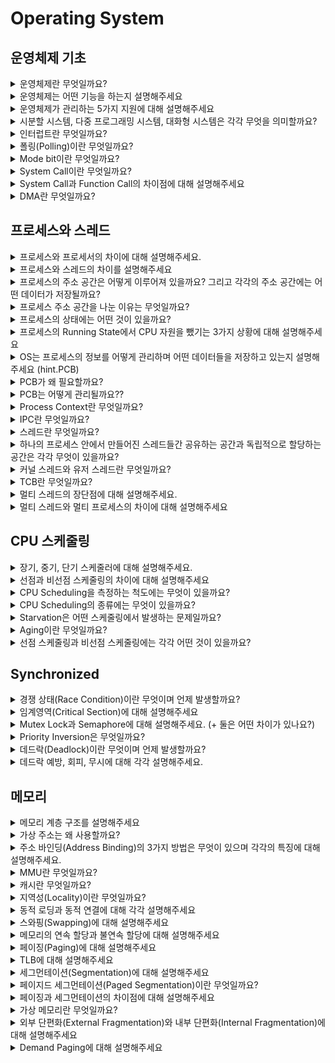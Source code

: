 # Operating System

## 운영체제 기초
<details>
<summary>운영체제란 무엇일까요?</summary>

<hr>

**운영 체제(OS, Operating System)** 란 컴퓨터 시스템의 자원을 효율적으로 관리하며 사용자가 컴퓨터를 편리하고 효과적으로 사용할 수 있는 환경을 제공하는 여러 프로그램들의 모임이다. 그리고 응용 프로그램과 하드웨어 간의 인터페이스로서 다른 응용 프로그램이 유용한 작업을 할 수 있도록 환경을 제공해준다.

넓은 의미에서는 커널 뿐만 아니라 시스템을 위한 유틸리티를 포함하는 개념을 갖고 있으며 좁은 의미에서는 메모리에 올라가있는 커널을 의미한다.

> 커널이란?
>
> - 전체 운영체제 코드 중 메모리에 올라가있는 부분을 커널이라고 한다.

<hr>
</details>

<details>
<summary>운영체제는 어떤 기능을 하는지 설명해주세요</summary>

<hr>

- CPU 스케줄링
- 메모리 관리
- 파일 관리
- 입출력 관리
- 프로세스 관리
- 네트워킹
- 보호
    - 시스템의 오류를 검사하고 복구합니다.
    - 자원 보호 기능을 제공합니다.

<hr>
</details>

<details>
<summary>운영체제가 관리하는 5가지 지원에 대해 설명해주세요</summary>

<hr>

**프로세스 관리**

- 프로세스의 스케줄링과 동기화 관리를 담당한다.
- 프로세스의 생성과 제거, 시작과 정지, 메시지 전달 등의 기능을 담당한다.

**저장장치 관리**

저장장치에는 1차 저장장치인 메인 메모리와 2차 저장장치인 하드디스크, NAND등이 있다. 운영체제는 이러한 저장장치를 관리하며 프로세스에게 메모리 할당 및 회수, 파일 생성과 삭제, 변경, 유지 등의 관리를 한다.

- 1차 저장장치 (Main Memory)
    - 프로세스에 할당하는 메모리
    - 영역의 할당과 해제각 메모리 영역 간의 침범 방지
    - 메인 메모리의 효율적 활용을 위한 가상 메모리 기능
- 2차 저장장치(HDD, NAND Flash Memory 등)
    - 파일 형식의 데이터 저장
    - 이런 파일 데이터 관리를 위한 파일 시스템을 OS에서 관리
    - `FAT, NTFS, EXT2, JFS, XFS` 등 많은 파일 시스템들이 개발되어 사용 중

**네트워킹**

TCP/IP기반의 인터넷에 연결하거나 응용 프로그램이 네트워크를 사용하면 OS에서 네트워크 프로토콜을 지원해야한다. 이처럼 OS는 응용 프로그램과 하드웨어 사이의 인터페이스 역하을 하며 하드웨어를 소프트웨어적으로 제어 및 관리를 하는 것을 알 수 있다.

**주변장치 관리**

- 입출력 장치의 스케줄링 및 전반적인 관리를 담당한다.
- 디바이스 드라이버를 OS가 관리하여 여러 하드웨어를 사용할 수 있게 해준다.

**사용자 관리**

사용자별 계정을 관리할 수 있는 사용자 관리 기능을 제공한다.

<hr>
</details>

<details>
<summary>시분할 시스템, 다중 프로그래밍 시스템, 대화형 시스템은 각각 무엇을 의미할까요?</summary>

<hr>

- CPU 작업시간을 여러 프로그램이 나누어 쓰는 시스템을 **시분할 시스템(time sharing system)**이라고 부른다.
- 메모리 공간을 분할해 여러 프로그램들을 동시에 메모리에 올려서 처리하는 시스템을 **다중 프로그래밍 시스템(multi-programming system)**이라고 한다.
- 사용자 관점에서 각 프로그램에 대한 키보드 입력의 결과를 곧바로 화면에 보여주는 것과 같은 시스템을 **대화형 시스템(interactive system)**이라고 한다.

→ 세 시스템 모두 여러 프로그램이 하나의 컴퓨터에서 동시에 실행되는 다중작업용 운영체제에 속한다.

<hr>
</details>

<details>
<summary>인터럽트란 무엇일까요?</summary>

<hr>

CPU가 프로그램을 실행하고 있는중 예기치 않은 상황이나 지금보다 먼저 수행해야하는 일이  발생한 경우 현재 실행 중인 작업을 즉시 중단하고, 발생된 상황에 대한 우선 처리가 필요함을 CPU에게 알리는 것을 의미한다.

- 하드웨어적으로 시그널을 확인하는 방식이다.
- 인터럽트 발생시에만 처리를 하여 시스템 부하가 적다.

이러한 인터럽트는 크게 하드웨어 인터럽트와 소프트웨어 인터럽트로 나뉘게 된다.

### 하드웨어 인터럽트

각각의 Hardware I/O device에서 발생한 인터럽트를 하드웨어 인터럽트라고 한다.

- 종류
  - 입출력 인터럽트 (I/O interrupt) - 입출력 작업의 종료나 입출력 오류에 의해 CPU의 기능이 요청됨
  - 정전,전원 이상 인터럽트(Power fail interrupt) - 전원 공급의 이상
  - 기계 착오 인터럽트(Machine check interrupt) - CPU의 기능적인 오류
  - 외부 신호 인터럽트(External interrupt) - I/O 장치가 아닌 오퍼레이터나 타이머에 의해 의도적으로 프로그램이 중단된 경우

### 소프트웨어 인터럽트 (= trap)

- CPU 내부에서 자신이 실행한 명령이나 CPU의 명령 실행에 관련된 모듈이 발생하는 경우 발생한다.
- 프로그램의 오류에 의해 생기거나 System call을 호출할 때 발생한다.
- 종류
  - **System call**: 애플리케이션이 kernel의 함수를 실행하기 위해 system call을 발생시킨다.
  - Exception
    - divide by zero, overflow/underflow, etc..

### 인터럽트 실행 과정

![Untitled](img/os/interrupt.png)

- Device controller는 요청한 작업이 끝나면 interrupt를 발생시켜 interrupt request line에 쌓아 둔다.
- CPU는 각각의 instruction이 끝날 때마다 interrupt line이 setting됐는지 확인을 하고 setting됐으면 CPU는 instruction의 수행을 멈추고 interrupt handler를 통해 interrupt를 처리한다.
- Interrupt가 발생하면 CPU는 interrupt vector로 실행을 전송한다. Interrupt vector는 interrupt service routine의 address를 알고 있어 해당 address를 알려주고 CPU는 해당 service routine을 실행시킨다. 실행이 끝나면 작업을 마친 프로세스를 block 상태에서 ready상태로 변경하고 기존의 수행 중이던 process를 이어서 수행한다. (프로세스의 우선순위에 따라 인터럽트 처리를 마친 프로세스를 바로 실행할 수도 있다.)

### 📚 Reference
- [인터럽트(Interrupt)의 개념과 종류](https://raisonde.tistory.com/entry/%EC%9D%B8%ED%84%B0%EB%9F%BD%ED%8A%B8Interrupt%EC%9D%98-%EA%B0%9C%EB%85%90%EA%B3%BC-%EC%A2%85%EB%A5%98)
- [[OS] Interrupt 인터럽트란?](https://doh-an.tistory.com/31)

<hr>
</details>

<details>
<summary>폴링(Polling)이란 무엇일까요?</summary>

<hr>

- 인터럽트와 같게 CPU가 다른 프로세스를 실행하는 동안 디바이스로 부터 발생하는 이벤트들을 처리하는 방법 중 하나이다.
- 폴링 방식은 특정 주기마다 CPU가 디바이스들이 serving(이벤트 처리)이 필요한지 체크하여야해서 CPU 사이클의 낭비가 발생한다.
    - 폴링은 특정 주기마다 CPU가 디바이스를 poll할 때만 serving이 가능하다. 하지만 인터럽트는 언제든지 발생할 수 있다.
- 인터럽트와 다르게 소프트웨어적으로 시그널을 확인하는 방식이다.
- 장점으로는 구현이 쉽고 우선순위의 변경이 용이하다는 점이 있다.

> 인터럽트는 폴링 방식과 다르게 하드웨어로 지원을 받아야하는 제약이 있다. 하지만 폴링 방식보다 신속하게 대응하는 것이 가능하여 실시간 대응이 필요할 때 필수적인 기능이다. 즉, 인터럽트는 발생시기를 예측하기 힘든 경우 컨트롤러가 가장 빠르게 대응할 수 있는 방식이다.


### 📚 Reference
- [Interrupt와 polling의 차이](https://seonggyu.tistory.com/26)

<hr>
</details>

<details>
<summary>Mode bit이란 무엇일까요?</summary>

<hr>

- 사용자 장치의 잘못된 수행으로 다른 프로그램 및 운영체제에 피해가 가지 않도록 하기 위한 Mode bit이라는 보호장치가 존재한다.
- Mode bit은 **하드웨어적**으로 두가지 모드의 operation을 지원한다.
  - 1이면 user mode (사용자 프로그램 수행)
  - 0이면 kernel mode (OS코드 수행)
- Privileged instruction은 파일을 다루거나 I/O에게 request를 하는 등 OS만 실행할 수 있는 instruction으로 kernel mode에서만 수행가능하다.
- 만약 user mode에서 실행하려고 하면 프로그램을 종료하고 software interrupt가 발생한다. User Program이 hardware에 접근하려면 system call을 통해 실행하여야 한다.

<hr>
</details>

<details>
<summary>System Call이란 무엇일까요?</summary>

<hr>

User program이 접근하지 못하는 OS만의 Privileged instruction을 실행하기 위해 OS에게 특정 일들을 수행해달라고 요청하는 것으로 Software interrupt이다. 이는 User program과 OS사이의 interface를 제공한다.

System call이 발생하면 mode bit을 0으로 변경하여 요청된 작업을 처리하고 다시 유저모드인 1로 변경하여 유저 프로세스가 수행되게 된다.

<hr>
</details>

<details>
<summary>System Call과 Function Call의 차이점에 대해 설명해주세요</summary>

<hr>

![Untitled](img/os/systemCall_vs_functionCall.png)

fuction call은 같은 process 내에서 process 내에 있는 function 을 불러서 수행하는 것이다. 반면에 System call은 OS의 도움을 받아 OS의 function을 불러서 수행하는 것이다.

<hr>
</details>

<details>
<summary>DMA란 무엇일까요?</summary>

<hr>

- 모든 메모리의 접근은 CPU에 의해 접근이 가능하여, 메모리의 접근을 위해서는 CPU에게 인터럽트를 발생시켜 부탁해야 했다. 이러한 구조는 모든 메모리 연산이 필요할 때마다 interrupt를 발생시키고, CPU는 인터럽트를 처리하기 위해 로컬버퍼와 메모리 사이에서 데이터를 옮기는 일까지 진행했다. 이러한 이유때문에 CPU의 효율성이 떨어지는 문제가 존재하였다. 비효율을 극복하기 위해 CPU이외에 메모리 접근이 가능한 장치가 있는데 이를 DMA(Direct Memory Access)라고 한다.
- DMA는 일종의 컨트롤러 장치로서, CPU가 입출력 장치들의 메모리 접근 요청에 의해 자주 인터럽트 당하는 것을 막아주는 역할을 한다.
- **DMA를 사용하면 로컬버퍼에서 메모리로 데이터를 읽어오는 작업을 CPU가 아닌 DMA가 대행하게 된다.** 덕분에 CPU가 인터럽트를 처리할 필요가 없다.
- DMA는 바이트단위가 아닌 블록 단위로 데이터를 메모리로 읽어온 후 CPU에게 인터럽트를 발생시켜 작업의 완료를 알린다.
  - CPU에 발생하는 인터럽트의 빈도를 줄여 CPU를 좀 더 효울적으로 관리할 수 있게 해준다.

<hr>
</details>

## 프로세스와 스레드
<details>
<summary>프로세스와 프로세서의 차이에 대해 설명해주세요.</summary>

<hr>

- 프로세스는 코드로 작성된 프로그램이 메모리에 적재되어 사용할 수 있는 상태가 된 것이다. 즉, 메모리 상에서 실행중인 프로그램을 프로세스라고 한다.
- 프로세서는 CPU를 의미한다.

<hr>
</details>

<details>
<summary>프로세스와 스레드의 차이를 설명해주세요</summary>

<hr>

- 프로세스는 메모리에 적재된 하나의 프로그램을 의미한다.
- 스레드는 CPU에서 동작하는 가장 작은 단위의 작업 단위이다.

> 프로세스는 운영체제로부터 자원을 할당받는 작업의 단위이고 스레드는 프로세스가 할당받은 자원을 이용하는 실행의 단위이다.

> 하나의 프로세스는 1개 이상의 여러 스레드가 들어갈 수 있으며 컨테이너는 스레드를 관리하는 컨테이너로 볼 수 있다.

<hr>
</details>

<details>
<summary>프로세스의 주소 공간은 어떻게 이루어져 있을까요? 그리고 각각의 주소 공간에는 어떤 데이터가 저장될까요?</summary>

<hr>

- **Text (Code)**: 코드 자체를 구성하는 메모리 영역
- **Data**:  전역변수, 정적 변수, 배열과 같은 static data (global variable)
  - 초기화된 데이터는 data 영역에 저장하며 초기화되지 않은 데이터는 bss 영역에 저장한다.
- **Stack**: 지역변수, 매개변수, 리턴 값과 같은 데이터를 저장하는 임시 메모리 영역이다. (local variable, function parameter, return address)
- **Heap**: run time 시점에 동적 할당되는 데이터들이 저장된다. (malloc, java object)

  > C에서 Pointer 변수 같은 경우 stack에는 데이터의 주소값들이 저장이 되고 heap에는 실제 값이 저장된다.

  > Java의 경우 객체 생성에서 비슷한 예시가 있다.
  >
  >
  > ![Untitled](img/os/process_stack_heap.png)
  >
  > int a,b는 local variable이어서 stack에 저장이 되고 class1 obj도 local variable이어서 stack에 저장이 되는데 object의 실제 내용은 heap에 저장이 되고 stack에서는 주소값을 갖고 있다. object는 생성이 되면 처음에는 stack에 주소값만 생성이 되고 실제로 할당이 되면 그때서야 heap이 생성되고 실제 데이터가 저장이 된다.

<hr>
</details>

<details>
<summary>프로세스 주소 공간을 나눈 이유는 무엇일까요?</summary>

<hr>

최대한 데이터를 공유하며 메모리 사용량을 줄이기 떄문이다.

Code와 같은 프로그램 자체의 정보는 같은 변함이 없는 같은 내용이기에 따로 관리를 하며 공유를 한다. 반면에 Stack, Data는 스택 구조의 특성과 전역 변수의 활용성을 위해서 나누게 되었다.

<hr>
</details>

<details>
<summary>프로세스의 상태에는 어떤 것이 있을까요?</summary>

<hr>

![Untitled](img/os/process_state.png)

- **New**: process가 생성중인 상태
- **Ready**: CPU를 사용하려고 기다리는 상태 (할당이 되면 바로 시행하려고 proces 가 메모리에 올라가 있다.)
- **Running**: CPU를 잡고 instruction을 수행중인 상태
- **Blocked(wait, sleep)**: CPU를 주어도 당장 instruction을 수행할 수 없는 상태, process 자신이 요청한 event (I/O, 공유하는 데이터 등)가 즉시 만족되지 않아 이를 기다리는 상태이다. 요청한 event가 수행을 마치면 interrupt를 발생시키고 blocked상태의 process를 ready queue에 옮겨준다.
- **Terminated**: 수행이 끝난 상태

<hr>
</details>

<details>
<summary>프로세스의 Running State에서 CPU 자원을 뺐기는 3가지 상황에 대해 설명해주세요</summary>

<hr>

1. Interrupt가 발생했을 때 (timer도 포함)
2. I/O request를 하기 위해 system call을 하여 waiting상태로 넘어가는 경우
3. Process의 수행이 끝나서 terminated로 되는 경우

<hr>
</details>

<details>
<summary>OS는 프로세스의 정보를 어떻게 관리하며 어떤 데이터들을 저장하고 있는지 설명해주세요 (hint.PCB)</summary>

<hr>
각각의 Process들은 OS의 관리를 받게 되는데 이때 OS는 process의 현재 정보들을 알기 위해 PCB(Process Control Block)를 사용한다.

PCB는 아래의 정보들을 저장하고 있다.

- Process **state**
- Process number: process id (**pid**)
- **Program counter** (PC) - next instruction address
- **CPU register** – contents of registers (in CPU)
- etc (Owner, CPU Usage, Memory Usage, Process Priority, I/O status information)

<hr>
</details>

<details>
<summary>PCB가 왜 필요할까요?</summary>

<hr>

CPU core는 하나의 프로세스가 사용하지 않고 여러 프로세스가 공유해서 사용한다. 이때 프로세스의 교체(Context switching)이 발생할 때마다 실행중인 CPU에 올라간 프로세스의 정보를 변경해야하고, 프로세스들은 추후 CPU 이용 순서가 왔을 때 이전 작업 내용을 이어서 하기 위해 정보를 저장해야할 필요가 있다. 운영체제는 이러한 프로세스의 정보를 PCB를 통해 저장하고 관리하고 있다.

Context Switching이 발생할 때는 PCB의 값들을 변경하게 되며 PCB의 정보를 통해 연산을 이어서 한다.

<hr>
</details>

<details>
<summary>PCB는 어떻게 관리될까요??</summary>

<hr>

- kernel의 data영역은 CPU, memory, disk등의 데이터들을 각각 갖고 있다. 그리고 각각의 process의 정보들을 갖고 있는 PCB들이 존재한다. 즉, PCB는 kernel의 data 영역에서 관리된다.

  ![Untitled](img/os/pcb_in_os.png)

- 이때 PCB들은 Linked List 방식으로 관리가 된다. PCB List Head에 PCB들이 생성될 때마다 붙게 된다. 주소값으로 연결이 이루어져 있는 연결리스트이기 때문에 삽입 삭제가 용이하다.
- 프로세스가 생성되면 PCB가 생성되고 프로세스가 종료되면 PCB도 제거된다.

<hr>
</details>

<details>
<summary>Process Context란 무엇일까요?</summary>

<hr>

- 프로세스 문맥(Process Context)이란 프로세스가 현재 어떤 상태에서 수행되고 있는지 정확히 규명하기 위해 필요한 정보를 의미한다.
- 시분할 시스템에서는 CPU의 제어권을 공유하기에 프로세스를 재개하는 시점에 대한 정보를 알기 위해 Process Context를 이용한다.
- 프로세스의 주소공간(코드, 데이터, 스택 상태)등을 비롯해 레지서터의 값, 시스템 콜 등을 통해 커널에서 수행한 일의 상태, 프로세스에 관해 커널이 관리하고 있는 각종 정보 등을 포함한다.
- 하드웨어 문맥, 프로세스 주소 공간, 커널상의 문맥으로 나누어볼 수 있다.
  - 하드웨어 문맥: CPU의 수행 상태를 나태는 것으로 **PC**와 **레지스터**에 저장한 값들
  - 프로세스 주소 공간: **코드**, **데이터**, **스택**으로 구성되는 주소공간
  - 커널 상의 문맥: **PCB**, **커널 스택**과 같은 자료구조
- 실행중인 프로세스가 발생할 때, 문맥을 교환하는 것을 Context Switching이라고 한다.
  - Context Switching은 타이머 인터럽트나 입출력 요청 시스템 콜을 통해 프로세스가 blocking 상태로 이동할 때만 발생하며, 그 외의 system call이나 context switching에는 발생하지 않는다.

    > 단순히 사용자 모드에서 커널 모드로 바뀌어 특권명령을 수행하는 시스템 콜이나 인터럽트는 단순히 커널 모드에서 처리하고 사용자모드로 바뀌게 된다. context switching은 없다!!!


<hr>
</details>

<details>
<summary>IPC란 무엇일까요?</summary>

<hr>

경우에 따라서 독립적인 프로세스들이 협력할 때 업무의 효율성이 증진될 수 있다.

- 부분적인 처리 결과나 정보 공유, 처리 속도 향상 등

이를 위해 운영체제는 프로세스간 협력 메커니즘을 제공한다. 대표적으로는 **IPC(Inter-Proess Communiacation)**이 있다.

즉, IPC란 하나의 컴퓨터 안에서 실행 중인 서로 다른 프로세스간에 발생하는 통신을 말한다.

### IPC 종류

> 대표적인 Message Passing과 Shared Memory만 알아도 된다.
>

**익명 PIPE**

익명 파이프는 부모-자식 프로세스간 통신처럼 통신할 프로세스를 명확히 알 수 있는 경우에 사용한다.

파이프는 두 개의 데이터를 연결하는데 하나의 프로세스는 데이터를 쓰기만하고, 다른 프로세스는 데이터를 읽기만하는 단방향 통신이다. (**반이중 통신**이라고도 불린다.) 그래서 양방향 통신을 하고 싶으면 2개의 파이프를 만들어야 한다.

간단하게 사용할 수 있는 장점이 있고 단순한 데이터의 흐름을 가질 땐 해당 파이프를 사용하는 것이 효율적이나 **전이중통신(양방향 통신)**을 위해 2개의 파이프를 만들어야 할 때는 구현이 복잡해진다는 단점이 있다.

**Named PIPE(FIFO)**

Named 파이프는 전혀 모르는 상태의 프로세스들 사이의 통신에 사용한다.

부모 프로세스와 무관한 다른 프로세스도 통신이 가능하다. 하지만 익명 파이프처럼 읽기/쓰기가 동시에 불가능하여 전이중 통신을 만들기 위해서는 2개의 파이프를 만들어야 한다.

**Message Passing**

두 프로세스의 주소 공간이 달라 메시지를 직접 전달할 수는 없고 통신하기를 원하는 두 프로세스 사이에 communication link를 생성한 후 커널의 `send()`, `recieve()` 연산을 통해 메시지를 주고받는다.

> `send()`, `recieve()` 연산은 시스템 콜을 통해 사용할 수 있다.
>

메시지 전달은 전송 대상이 다른 프로세스인지 아니면 메일박스라는 일종의 저장공간인지에 따라 다시 직접 통신(direct communication)과 간접 통신(indirect communication)으로 나뉘게 된다.

**Shared Memory**

파이프, 메시지 큐가 통신을 이용한 설비라면, **공유 메모리는 데이터 자체를 공유하도록 지원하는 설비**이다.

Shared memory를 사용하면 특수한 공간이 생기는데 이 공간을 process들이 각자 자신의 공간이라고 생각하며 사용한다. 프로세스가 공유 메모리 할당을 커널에 요청하면 커널은 해당 프로세스에 메모리 공간을 할당해주고 이후에 모든 프로세스는 해당 메모리에 접근할 수 있다.

해당 방법은 중개자 없이 곧바로 메모리에 접근할 수 있어서 IPC 중에서 가장 빠르게 작동한다. 하지만 2개 이상의 Process가 동시에 접근하려는 문제(Proces synchronization)와 Multi Processor에서의 Cache Coherence Problem이 발생할 수 있다.

**Memory Map**

공유 메모리처럼 메모리를 공유하는 방법이다. 메모리 맵은 열린 파일을 메모리에 매핑시켜 공유하는 방식이다.

주로 파일로 대용량 데이터를 공유해야 할 때 사용한다.

**Socket**

네트워크 통신을 통해 데이터를 공유한다.

클라이언트와 서버가 소켓을 통해서 통싢는 구조로 원격에서 프로세스간 데이터를 공유할 때 사용한다.

> 이러한 IPC 통신에서 프로세스 간 데이터를 동기화하고 보호하기 위해 세마포어와 뮤텍스를 사용한다.

<hr>
</details>

<details>
<summary>스레드란 무엇일까요?</summary>

<hr>

CPU가 동작하는 가장 작은 단위를 스레드(thread)라고 한다.
사용자들이 2개의 같은 program을 이용하는 경우는 program들은 동일한 code를 실행하고 data들을 공유하고 싶을 것이다. 그래서 code와 data를 같이 공유하며 사용하자라고 만든 것이 thread이다

- 하나의 Process는 한개 이상의 스레드로 구성된다.
- 동일한 프로그램을 여러 개 띄우더라도 process가 하나만 만들어진다. (code, data이 하나만 만들어진다는 뜻.)
- IPC없이 바로 shared memory에 접근 가능하다
- Process들끼리 바꾸는 context switching보다 Thread를 변경하는 것이 overhead가 적다.
- 새로운 스레드를 만들 때는 PC, Register, Stack에 대한 공간만 만들면 됨으로 프로세스를 만드는 것보다 memory와 time 측면에서 이점이 있다.

<hr>
</details>

<details>
<summary>하나의 프로세스 안에서 만들어진 스레드들간 공유하는 공간과 독립적으로 할당하는 공간은 각각 무엇이 있을까요?</summary>

<hr>

- 공유하는 공간: Code, Data (OS Resource도 공유한다.)
- 각각 관리하는 공간: PC, Register, Stack
  - TCB(Thread Control Block)으로 관리

<hr>
</details>

<details>
<summary>커널 스레드와 유저 스레드란 무엇일까요?</summary>

<hr>

### Kernel thread

- thread_create system call을 통해 생성되며 Kernel의 support를 받아 kernel이 thread의 존재를 알게 된다.
- 각각의 thread는 TCB를 갖는다. (TCB의 정보들은 PCB안에 있다.)
- **장점** : Parallelism과 Concurrency를 지원한다.

  (Concurrency: 하나의 스레드가 block 상태에 있어도 다른 스레드가 실행 가능하다.)

- **단점** : thread들은 kernel을 통해서 operation을 해야하기에 User thread보다 무겁다.

### User thread

![Untitled](img/os/user_thread.png)

- Implement thread in user library.
- 생성을 위해 system call이 필요 없다.
- 하나의 kernel thread안에 여러 개의 user thread가 mapping되어서 만들어진다.
- **장점** : kernel이 존재를 몰라서 user space안에서 thread library에 의해 관리된다. system call이 필요 없어서 빠르다.
- **단점** : 하나의 user thread가 system call을 만들면 전체 thread가 blocked 상태가 된다 또한 Parallelism을 지원하지 않는다.

<hr>
</details>

<details>
<summary>TCB란 무엇일까요?</summary>

<hr>

- 프로세스를 PCB를 통해 관리하듯이 스레드는 TCB(Thread Control Block)라는 구조를 통해 관리된다.
- TCB의 정보는 PCB안에 있다.
- 각각의 Kernel Thread에만 생성된다.
- PC, register의 정보를 갖고 있다.
- ready queue는 CPU를 기다리고 있는 TCB의 리스트로 context switch를 할때마다 TCB들에 있는 각각의 PC, register 정보를 바꿔주게 된다.

<hr>
</details>

<details>
<summary>멀티 스레드의 장단점에 대해 설명해주세요.</summary>

<hr>

하나의 프로세스에 여러 스레드로 자원을 공유하며 작업을 나누어 수행하는 것이다.

**장점**

- 독립적으로 프로세스를 생성하는 것에 비해 PC, Register, Stack에 대한 공간만 만들면 됨으로 프로세스를 만드는 것보다 memory와 time 측면에서 이점이 있다.
- 시스템의 처리율이 향상된다.
- 스레드간 데이터를 주고받는 것이 간단해지고 시스템 자원 소모가 줄었다.
- 스레드 사이의 작업량이 적어 Context Switching이 빠르다. (캐시 메모리를 비울 필요가 없다)
  - Non-blocking system call을 하여 효율적이다.
    - Single thread는 I/O작업을 하면 process전체가 waiting으로 가게 되는 blocking system인데 multi-thread process같은 경우는 하나의 thread가 I/O작업을 하여 해당 thread가 waiting으로 가더라도 다른 thread가 CPU를 할당받아 사용할 수 있는 Non-blocking system이다.
- 간단한 통신 방법으로 프로그램의 응답시간과 통신 비용이 단축됐다. (IPC없이 Shared 메모리에 접근 가능)

**단점**

- 자원을 공유하기에 bottle neck, deadlock과 같은 동기화 문제가 발생할 수 있다.
- 주의깊은 설계가 필요하고 디버깅이 어렵다.
- 하나의 스레드에 문제가 생기면 전체 프로세스가 영향을 받는다.
- 단일 프로세스 시스템의 경우 효과를 기대하기가 어렵다.

<hr>
</details>

<details>
<summary>멀티 스레드와 멀티 프로세스의 차이에 대해 설명해주세요</summary>

<hr>

> 멀티 프로세스는 하나의 프로그램을 여러 개의 프로세스로 구성하여, 각 프로세스가 하나의 작업을 처리하는 것을 의미한다.
>

> 멀티 스레드는 하나의 프로세스에 여러 스레드가 자원을 공유하며 작업을 나누어 수행하는 것이다.
>

차이

- 멀티 스레드는 멀티 프로세스보다 작은 메모리 공간을 차지하고 Context Switching이 빠른 장점이 있지만, 동기화 문제와 하나의 스레드 장애로 전체 스레드가 종료될 위험을 갖고 있다.
- 멀티 프로세스는 하나의 프로세스가 죽더라도 다른 프로세스에 영향을 주지 않아 안정성이 높지만, 멀티 스레드보다 많은 메모리 공간과 CPU 시간을 차지하는 단점이 있다.
- 두 방법은 동시에 여러 작업을 수행하는 점에서 동일하지만, 각각의 장단이 있음으로 적용하는 시스템에 따라 적합한 동작 방식을 선택하고 적용해야 한다.

### 📚 Reference
- [[OS]멀티 프로세스와 멀티 스레드의 차이는 무엇일까?](https://livenow14.tistory.com/67)

<hr>
</details>

## CPU 스케줄링
<details>
<summary>장기, 중기, 단기 스케줄러에 대해 설명해주세요.</summary>

<hr>

**장기 스케줄러(long term scheduler)**

- 장기 스케줄러는 작업 스케줄러(job scheduler)라고도 불리며, 어떤 프로세스를 준비 큐에 진입시킬지 결정하는 역할을 한다.
  - ready queue에 있는 작업들은 CPU에서 실행되기 위해 프로세스 메모리를 보유하여야 하여 장기 스케줄러는 메모리를 할당하는 문제에 관여한다. → 메모리 할당 승인을 결정
  - 메모리에 올라가있는 프로세스의 수(degree of multiprogramming)를 조절한다.

  > 현대의 시분할 시스템의 운영체제에서는 프로세스가 시작 상태가 되면 장기 스케줄러 없이 곧바로 프로세스에 메모리를 할당해 준비 큐에 넣어준다. → 장기 스케줄러 대신 중기 스케줄러를 사용
>

**단기 스케줄러(short term scheduler)**

- 단기 스케줄러는 CPU 스케줄러라고도 하며, ready queue의 프로세스 중에서 어떤 프로세스를 다음번에 실행 상태로 만들 것인지 결정한다.
- 시분할 시스템에서는 타이머 인터럽트가 발생하면 단기 스케줄러가 호출된다.

**중기 스케줄러(medium term scheduler)**

- 현대의 시분할 시스템용 운영체제에서는 장기 스케줄러 대신 중기 스케줄러를 두는 경우가 많다.
- 너무 많은 프로세스에게 메모리를 할당해 시스템의 성능이 저하되는 경우 이를 해결하기 위해 메모리에 적재된 프로세스의 수를 동적으로 조절하기 위해 추가된 스케줄러이다. (장기 스케줄러와 같이 메모리에 올라와 있는 프로세스 수를 조절하는 역할 수행)
- 프로세스당 보유 메모리양이 지나치게 적어진 경우 이를 완화시키기 위해 일부 프로세스를 메모리에서 디스크로 스왑 아웃(swap out)시키는 역할을 수행한다.
  - 0순위: block 상태의 프로세스
  - 그럼에도 부족하다면? 타이머 인터럽트의 발생으로 준비큐로 이동하는 프로세스를 swap out!
- 중기 스케줄러에는 중지(suspended, stopped) 상태가 추가되어 운영된다.
  - 중지 상태의 프로세스들은 메모리를 조금도 보유하지 않고 디스크에 스왑 아웃된 상태로 존재한다.

<hr>
</details>

<details>
<summary>선점과 비선점 스케줄링의 차이에 대해 설명해주세요</summary>

<hr>

**Non-preemtive(비선점)**

- Process가 CPU를 스스로 놔줄 때까지 기다리는 스케줄링 방식이다. Process들은 종료 또는 I/O 작업을 하기 전까지는 CPU를 지속적으로 사용할 수 있다.
- CPU를 놓아줄 때까지 기다려야해서 preemtive에 비하여 context switch가 적게 일어나 Overhead가 적다. 하지만 새로운 작업을 요청해도 자신의 순서가 오기까지 오래 기다려야 하기에 response time이 오래걸리는 단점이 있다.
- 바로바로 반응해야하는 프로그램들에는 좋지 못하다.

**Preemtive(선점)**

- interrupt를 통해 강제로 CPU를 뺐는 방법이다.
- 현대 대부분의 OS는 preemtive방식이다.
- race condition이 발생한다.

<hr>
</details>

<details>
<summary>CPU Scheduling을 측정하는 척도에는 무엇이 있을까요?</summary>

<hr>

- **CPU utilization**: CPU를 얼마나 사용하는지, 높을수록 효율적으로 사용하는 거라 좋다.
- **Throughput**:  시간당 수행한 작업의 양
- **Turnaround time**
  - 프로세스가 종료되기까지 걸린 시간
  - waiting시간, 실행 시간을 모두 합친 것으로 process가 생성되어서 종료되기까지 총 시간
- **Waiting time**
  - ready queue에서 기다린 총 시간
  - waiting queue에서 기다리는 전체 시간을 의미
  - turnaround time과 함께 CPU scheduling 알고리즘의 성능을 측정하는 변수로 사용
- **Response time**
  - 프로세스가 생성되고 첫번째 응답이 있기까지 걸린 시간
  - interactive and real-time system 프로그램 측정에 사용된다.

<hr>
</details>

<details>
<summary>CPU Scheduling의 종류에는 무엇이 있을까요?</summary>

<hr>

### **First-come, First-Served (FCFS)**

- Queue와 같이 먼저 들어온 것이 먼저 수행되는 스케줄링 방법이다.
- Non-preemtive scheduling방법이다.
- **Convoy Effect** 가 발생할 수 있다.

  > Convoy Effect란?
  >
  >
  > I/O bound process 들이 늦게 들어오고 CPU bound process들이 먼저 들어오게 된다면 실행 시간이 적은 I/O bound process들은 많은 시간을 기다려야하는데 이러한 상황을 Convoy Effect라고 한다.
  >
  > ![Untitled](img/os/convoy_effect.png)
>

### Shortest-Job-First (SJF) scheduling

- CPU burst가 짧은 것부터 실행을 하여 waiting time을 최소 시키는 스케줄링 방법이다.
- 평균 waiting time이 가장 적다
- SJF에서는 CPU bust length가 어떤지는 확실히 알 수가 없어서 예측을 해야한다. 예측은 과거의 데이터를 갖고 exponential moving average를 하여 CPU burst를 예측한다.
- Nonpreemptive SJF, Preemptive SJF가 존재한다.

![Untitled](img/os/cpu_scheduling_sjf.png)

> **Shortest-Remaining-Time-First (SRTF)**
>
> - Preemptive SJF이다.
> - preemptive SJF는 새로운 process가 들어왔을때 또는 process가 종료됐을때마다 어떤 process의 burst time이 가장 작은지 판별을 하고 현재 실행되고 있는 process보다 더 짧은 burst time을 가진 process가 있다면 context switch를 한다.
    >
    >     ![Untitled](img/os/cpu_scheduling_srtf.png)

- SJF 장점
  - waiting time을 최소화한다.
  - 짧게 끝낼 수 있는 process들을 먼저 실행시켜서 process의 수를 최소화한다.
- SJF 단점
  - CPU burst time은 예측으로만 알 수 있는데 예측이 틀릴 수 있기에 실제 적용이 힘들다.
  - **Starvation Problem**이 발생할 수 있다.

    > Starvation이란?
    >
    > - burst time이 짧은 process들이 계속 들어오면 burst time의 길이가 긴 process는 실행되지 못하고 무한정 기다리게 된다. 이러한 문제를 Starvation이라고 한다.

### HRN (Hightest Response-ratio Next)

- SJF의 단점을 보완하여 우선순위를 계산하여 CPU 선점의 불평등을 보완한 방법이다.
- 프로세스가 실제 실행될 시간과 대기 시간에 따라 우선순위를 결정한다.
- 우선순위 = (대기시간 + 실행시간) / (실행시간)

### **Round Robin (RR)**

![Untitled](img/os/cpu_scheduling_rr.png)

- Timer를 사용하여 time quantum이후에 실행중인 일을 중단하고 다른 process로 context switch 시키는 실행시키는 스케줄링 방법이다.
- 일반적으로 SJF보다 평균 waiting time이 높다. 하지만 공정하고 starvation이 발생하지 않는다.
- 성능은 time quantum을 매우 크게 설정하면 FCFS와 같이 실행되고 매우 작게 설정하면 context switch time이 증가하여 overhead가 매우 높아져 비효율적으로 된다.
- 장점
  - 모두 돌아가며 수행하기에 response time이 적다.
  - FCFS와 비교하였을 때 I/O bound process에 한해서 waiting time이 크게 줄어든다. SJF보다는 일반적으로 waiting time이 길다.
  - SJF의 문제인 starvation이 발생하지 않는다.
- 단점
  - 길이가 비슷한 process들을 수행시키면 turnaround time이 증가하는 문제점이 있다.
  - preemtive 방식이기에 context switching을 하는 overhead가 발생한다.

### **Priority Scheduling**

![Untitled](img/os/cpu_scheduling_priority.png)

- Priority가 높은 process들부터 먼저 수행하는 스케줄링 방법이다.
- SJF도 priority scheduling중 하나이다. (우선순위를 job의 길이가 작은 거로 정한 것)
- Starvation이 발생할 수 있다. → 그에 대한 해결책 중 하나가 **Aging**이다.

  > Aging이란?
  >
  > - Aging은 각각의 process마다 시간이 지나면 지날수록 우선순의를 높여주는 방법이다.

### Multileve Queue

![Untitled](img/os/cpu_scheduling_multilevel_queue.png)

- 작업들을 여러 종류의 그룹으로 나누어 여러 개의 큐를 이용하는 기법이다.
  - 커널 작업은 우선순위가 높은 큐에서 실행된다.
- 우선순위가 낮은 큐들이 실행 못하는 걸 방지하고자 각 큐마다 다른 `Time Quantum`을 설정 해주는 방식 사용한다.
  - 우선순위가 높은 큐는 작은 `Time Quantum` 할당하고 우선순위가 낮은 큐는 큰 `Time Quantum` 할당한다.

### Multilevel-Feedback-Queue (다단계 피드백 큐)

![Untitled](img/os/cpu_scheduling_multilevel_feedback_queue.png)

- Multileve Queue에서 time quantum을 다 채운 프로세스는 CPU burst process라고 판단하여 하위 우선순위 큐로 내리는 스케줄링 방법이다.
- **I/O burst process와 같이 짧은 작업들에 우선순위를 주는 방법**이다.
- 처리 시간이 짧은 프로세스를 먼저 처리하기에 평균 turnaround time을 줄여준다.

### Real-time scheduling

- Process중에서 Deadline이 존재하는 것들도 존재한다. Real-time scheduling은 deadline을 지켜주는 스케줄링 방법이다.
- **Rate Montonic Scheduling, Earliest Deadline First Scheduling (EDF)** 이 존재한다.

<hr>
</details>

<details>
<summary>Starvation은 어떤 스케줄링에서 발생하는 문제일까요?</summary>

<hr>

Starvation이란?

- Priority Scheduling에서 우선순위가 높은 process들이 계속 들어오면 우선순위가 낮은 process는 실행되지 못하고 무한정 기다리게 된다. 이러한 문제를 Starvation이라고 한다.
- Priority Scheduling, SJF Scheduling에서 발생한다.

<hr>
</details>

<details>
<summary>Aging이란 무엇일까요?</summary>

<hr>

Aging은 Starvation을 해결하는 방법 중 하나로 각각의 process마다 시간이 지나면 지날수록 우선순의를 높여주는 방법이다.

<hr>
</details>

<details>
<summary>선점 스케줄링과 비선점 스케줄링에는 각각 어떤 것이 있을까요?</summary>

<hr>

**선점 스케줄링**

- SRTF(Shortest Remaining Time First)
- 라운드로빈(Round-Robin)
- 다단계 큐(Multi-level Queue)
- 다단계 피드백 큐

**비선점 스케줄링**

- FCFS(First Come First Service)
- SJF(Shortest Job First)
- 우선순위(Priority)
- HRN(Heighest Response Next)

<hr>
</details>

## Synchronized
<details>
<summary>경쟁 상태(Race Condition)이란 무엇이며 언제 발생할까요?</summary>

<hr>

multicore cpu에서 두개 이상 프로세스가 parallel하게 실행되는 경우 또는 두개 이상의 프로세스가 하나의 single core에서 concurrently하게 실행되는 등 공유 자원에 동시접근하는 문제가 발생할 수 있다.

이와 같이 두개 이상의 프로세스를 두고 경쟁하는 문제를 Race Condition이라고 한다.

### Race Condition이 발생하는 경우

1. **커널 작업을 수행하는 중에 인터럽트 발생하는 경우**
  - 문제점 : 커널모드에서 데이터를 로드하여 작업을 수행하다가 인터럽트가 발생하여 같은 데이터를 조작하는 경우
  - 해결법 : 커널모드에서 작업을 수행하는 동안, 인터럽트를 disable 시켜 CPU 제어권을 가져가지 못하도록 한다.
2. **프로세스가 'System Call'을 하여 커널 모드로 진입하여 작업을 수행하는 도중 context switching이 발생할 때**
  - 문제점 : 프로세스1이 커널모드에서 데이터를 조작하는 도중, 시간이 초과되어 CPU 제어권이 프로세스2로 넘어가 같은 데이터를 조작하는 경우 ( 프로세스2가 작업에 반영되지 않음 )
  - 해결법 : 프로세스가 커널모드에서 작업을 하는 경우 시간이 초과되어도 CPU 제어권이 다른 프로세스에게 넘어가지 않도록 함
3. **멀티 프로세서 환경에서 공유 메모리 내의 커널 데이터에 접근할 때**
  - 문제점 : 멀티 프로세서 환경에서 2개의 CPU가 동시에 커널 내부의 공유 데이터에 접근하여 조작하는 경우
  - 해결법 : 커널 내부에 있는 각 공유 데이터에 접근할 때마다, 그 데이터에 대한 lock/unlock을 하는 방법

<hr>
</details>

<details>
<summary>임계영역(Critical Section)에 대해 설명해주세요</summary>

<hr>

- 각각의 process들은 shared data를 접근하는 부분에 critical section이라고 불리는 code segment를 갖고 있다.
- 동시간대에 하나의 process만 critical section을 실행할 수 있다.
- 각각의 process들은 critical section에 들어갈 때 `entry section`에서 permission에 대해 물어보고 사용 가능하면 들어간다. 실행을 마치면 `exit section`을 통해 사용을 마쳤다는 것을 알리고 `remainder section`을 이어서 실행시킨다.
- Critical section에는 필요 조건이 있다.
  - **Mutual Exclusion**: 하나의 프로세스가 들어오면 다른 프로세스는 못 들어온다.
  - **Progress**: Critical Section을 실행하는 프로세스가 없을 때는 원하는 프로세스는 누구나 들어갈 수 있다.
  - **Bounded** **waiting**: 각각의 process들은 몇번의 시도안에 Critical Section에 들어갈 수 있어야 한다.
- Critical Section은 Mutex Lock 또는 Semaphore로 구현된다.

<hr>
</details>

<details>
<summary>Mutex Lock과 Semaphore에 대해 설명해주세요. (+ 둘은 어떤 차이가 있나요?)</summary>

<hr>

많은 시스템들은 synchronization을 하기 위해 atomic hardware instruction의 도움을 받는다. Atomic instruction은 interrupt를 발생하지 않는다.

mutex lock과 semaphore는 atomic instruction을 사용하기 위한 tool이다. 둘은 atomic instruction의 지원을 받아서 Critical Section을 구현한다.

### Mutex Locks

- 임계 구역을 가진 스레드들의 실행시간이 서로 겹치지 않고 각각 단독으로 실행되게 하는 기술로 공유된 자원의 데이터 혹은 임계영역(Critical Section) 등에 하나의 Process 혹은 Thread만 접근하도록 지원한다. (동기화 대상이 하나)
- Mutual Exclusion(상호 배제)의 약자이다.
- 해당 접근을 조율하기 위해 lock과 unlock을 사용한다. 누군가가 lock을 acquire하게된다면 다른 process들은 critical section을 들어가지 못한다.
  - lock : 현재 임계 구역에 들어갈 권한을 얻어온다 ( 만약 다른 프로세스/스레드가 임계 구역 수행 중이면 종료할 때까지 대기 )
  - unlock : 현재 임계 구역을 모두 사용했음을 알린다. ( 대기 중인 다른 프로세스/스레드가 임계 구역에 진입할 수 있음 )

### Semaphore

- 공유된 자원의 데이터 혹은 임계영역(Critical Section) 등에 정해진 수의 Process 혹은 Thread만 접근하도록 지원한다. (동기화 대상이 하나 이상)
- Semaphore는 S라는 integer variable을 갖고 critical section을 관리한다.
- Wait(S)와 signal(S)는 atomic instruction이다
- Semaphore는 mutex lock보다 활용도가 높다.
- semaphore의 크기에 따라 Binary semaphore, Counting semaphore가 존재
- Deadlock과 Priority Inversion 문제가 발생할 수 있다.

**Binary semaphore**

- Semaphore값이 0,1만 갖는 것으로 Mutex lock과 동일하다.
- 누가 사용하면 semaphore는 0으로 되고 안쓰면 1이 된다.

**Counting semaphore**

- Semaphore의 값이 0,1말고도 다른 값들도 가질 수 있어서 여러 개의 thread가 resource를 동시에 이용할 수 있게 해준다. (=여러 개의 resource를 이용할 수 있다.)

### Semaphore와 Mutex의 차이

- Mutex는 동기화 대상이 오직 1개일 때 사용하며, Semaphore는 동기화 대상이 1개 이상일 때 사용한다.
- Mutex는 자원을 소유할 수 있고, 책임을 가지는 반면 Semaphore는 자원 소유가 불가합니다. Mutex는 상태가 0, 1 뿐이므로 Lock을 가질 수 있고, 소유하고 있는 스레드만이 Mutex를 해제할 수 있다. 반면 Semaphore는 Semaphore를 소유하지 않는 스레드가 Semaphore를 해제할 수 있다.
- Semaphore는 시스템 범위에 걸쳐 있고, 파일 시스템 상의 파일로 존재합니다. 반면, Mutex는 프로세스의 범위를 가지며 프로세스 종료될 때 자동으로 Clean up 된다.

### 📚 Reference
- [[운영체제] Mutex 뮤텍스와 Semaphore 세마포어의 차이](https://heeonii.tistory.com/14)

<hr>
</details>

<details>
<summary>Priority Inversion은 무엇일까요?</summary>

<hr>

이는 Priority Scheduling에서 발생할 수 있는 문제로 우선순위가 높은 프로세스가 필요로 하는 자원을 우선순위가 낮은 프로세스가 lock을 걸고 있을 때 발생하는 문제이다.

![Untitled](img/os/priority_inversion.png)

낮은 우선순위를 가진 L이 resource R을 이용중인데 R을 이용하고 싶고 높은 우선순위를 가진 H가 ready queue에 추가되어서 먼저 수행을 하려고 하는데 L이 interrupt발생을 못시키게 하는 semaphore에 접근중이라 H는 L의 수행이 끝날때까지 기다린다. (여기까지는 Priority inversion이 아니다.)
이때 R에 접근을 하고싶어하지 않는 M이 ready queue에 추가되면 R에 관련없는 M은 preemption을 발생시켜 L을 종료시키고 M을 수행한다. M이 preemption을 발생시켜 H가 M까지 기다리게 하는 일을 priority inversion이라고 한다.

<hr>
</details>

<details>
<summary>데드락(Deadlock)이란 무엇이며 언제 발생할까요?</summary>

<hr>

데드락은 두 개 이상의 프로세스나 스레드가 서로 자원을 얻지 못해서 다음 작업을 하지 못하여 무한히 다음 자원을 기다리는 상태를 말한다.

> 자원의 종류
>
> - Physical resource type: I/O device, memory space, CPU cycle과 같은 resource들
> - Logical resource type: semaphore, mutex lock, file과 같이 물리적으로 존재하지 않지만 여러 process가 같이 사용하는 자원

### 데드락이 발생하는 조건

데드락이 발생하려면 아래의 4가지 조건을 모두 만족해야한다.

1. Mutual Exclusion

   자원에 대해서 한개의 Process만이 점유할 수 있다. 동시에 여러개의 프로세스가 점유할 수 없다.

2. Hold and wait

   최소한 하나의 자원을 점유하고 있으면서 다른 프로세스에 할당되어 사용하고 있는 자원을 추가로 점유하기 위해 대기하는 프로세스가 존재해야 한다

3. No Preemption

   다른 프로세스에 할당된 자원은 사용이 끝날 때까지 강제로 뺐을 수 없다.

4. Circular wait

   사이클이 존재해야한다.

<hr>
</details>

<details>
<summary>데드락 예방, 회피, 무시에 대해 각각 설명해주세요.</summary>

<hr>

### 데드락 예방 (**Prevention**)

데드락 발생 4가지 조건 중 하나의 조건을 없애서 Deadlock 예방할 수 있다. deadlock prevention은 deadlock의 4가지 발생조건 중 최소한 하나의 조건을 거부하여 예방하지만 실현 불가능한 case들이 존재하고 심각한 resource의 낭비를 만들어 utilization이 낮아진다.

1. **No mutual exclusion**
  - 같은 시간에 자원들을 공유할 수 있도록 한다.
  - Problem: mutual exclusion을 없애면 deadlock을 예방하지만 race condition이 발생한다.

    →  공유 할 수 없는 자원(mutex lock, printer)도 존재하기도 하여서 mutual exclusion을 없애는 것은 사실상 어렵다

2. **No hold and wait**
  - 프로세스가 resource를 요청할 때마다 다른 리소스를 보유하지 않도록 보장한다.
  - **Total allocation**: 필요로 하는 자원들을 모두 이용할 수 있을 때까지 기다렸다가 한번에 allocation받아서 hold and wait을 없애는 방법이다.
  - Problem: 작업이 끝난 resource들도 오랫동안 갖고 있어서 resource utilization이 떨어진다
3. **Allow preemption**
  - Preemption을 허용하는 방법이다. (e.g. RR scheduling)
  - Problem: CPU같은 경우는 preemption을 하는 것이 괜찮지만 semaphore와 같은 자원들은 불가능하다.
4. **No circular wait**
  - **Total ordering**: 자원 타입별로 전체적인 순서를 정하고 order의 수를 높여가며 자원을 요청하여 circular wait을 없애준다. (사이클이 있어도 circular wait이 없어진다.)
  - Problem: 항상 순서에 따라 자원을 요청해야한다.

### 데드락 **회피(Avoidance)**

- 어떠한 요청이 왔을 때 데드락이 절대 일어나지 않는 safe상태로 유지할 수 있으면 요청을 받아주고 unsafe상태로 가게 된다면 그 요청을 거부하며 항상 safe상태로 유지되게 하는 것이 Deadlock avoidance이다.
- instance수가 1개인지 여러 개인지에 따라 **Resource-Allocation Graph Algorithm**과 **Banker’s Algorithm**이 존재한다.

### 데드락 무시(**Ignorance)**

- Ignore the problem and pretend that deadlocks never occur in the system (Ostrich Algorithm)
- 실제 system에서는 deadlock prevention, avoidance를 하면 overhead가 너무 커서 실제로는 사용하지 않는다.
- 실제로는 deadlock ignorance를 하여 개발자들이 deadlock에 빠지지 않도록 코딩을 하게 한다.
- 만약 deadlock에 빠질 경우 deadlock recovery(ex. 재부팅, 프로세스 종료, resource강제로 빼았기)등의 작업을 한다.
  - Deadlock Detection

    자원 할당 그래프를 통해 데드락을 탐지한다.

  - Recovery

    데드락을 일으킨 프로세스를 종료하거나 할당된 자원을 해제시켜 회복하는 방법이다.

    > **프로세스 종료 방법**
    >
    > - 교착 상태의 프로세스를 모두 중지한다
    > - 교착 상태가 제거될 때까지 하나씩 프로세스 중지한다
    >
    > **자원 선점 방법**
    >
    > - 교착 상태의 프로세스가 점유하고 있는 자원을 선점해 다른 프로세스에게 할당한다 (해당 프로세스 일시정지 시킴)
    > - 우선 순위가 낮은 프로세스나 수행 횟수 적은 프로세스 위주로 프로세스 자원 선점한다

<hr>
</details>

## 메모리
<details>
<summary>메모리 계층 구조를 설명해주세요</summary>

<hr>

메모리 계층구조란, 메모리를 필요에 따라(CPU가 메모리에 더 빨리 접근하기 위함) 여러 가지 종류로 나누어 둠을 의미한다.

메모리 계층 구조를 바탕으로 컴퓨터의 설계에 있어 상황에 맞게 여러 저장 장치를 각각의 역할이나 특징을 기반으로 사용할 수 있도록 하여 최적의 효율을 낼 수 있도록 한다.

![Untitled](img/os/memory_hierarchy.png)

**레지스터(Register)**

- CPU가 요청을 처리하는데 필요한 데이터를 일시적으로 저장하는 기억장치이다.
- CPU 안에 존재한다.

**캐시(Cache)**

- 캐시는 지역성의 원리를 이용하여 얻고자 하는 데이터를 필요한 순간마다 데이터가 저장되어 있는 저장소에서 가져오는 일에 대한 시간을 줄일 때 사용되는 임시 저장소이다.
- 데이터나 값을 미리 복사해둔 임시 저장소로 속도가 빠른 장치와 느린 장치 사이에서 속도차에 따른 병목 현상을 완화하기 위한 범용 메모리이다.
- 메인 메모리의 접근을 빠르게 하기 위한 CPU 캐시, 하드 디스크에 내장된 디스크 캐시(==디스크 버퍼), 페이지 캐시(TLB) 등이 존재한다.

**메인 메모리(Main Memory)**

- 1차 기억장치(주 기억장치)로 실행중인 프로그램들이 올라가는 메모리 공간이다.
- 휘발성 장치인 RAM과 고정 기억 장치인 ROM이 존재한다.

**하드 디스크 드라이브(HDD)**

- 비휘발성으로 순차접근이 가능한 컴퓨터의 보조 기억 장치이다.

### 메모리 계층 구조의 목적

- 전체 기억 장치를 구성하는데 있어 가격은 최소화하면서 빠른 접근 속도와 대용량의 크기를 제공하는 **입출력의 경제성을 확보**를 목적으로 두고 있다.
- 큰 메모리를 사용해도 모든 데이터를 계속 이용하는 것이 아닌 자주 자주 쓰는 데이터는 빈번하게 사용되며, 잘 사용되지 않는 데이터는 자주 쓰이지 않는다. (지역성) 이러한 이유때문에 자주 쓰이는 데이터들을 메모리에서 캐시로 올린다.
- 메모리는 상위 계층에 갈 수록 비싸다. 그렇기에 계층적으로 구성하며 효율적인 구동을 위해 필요한 데이터들만 상위 계층으로 올린다.

### 📚 Reference
- [메모리 계층구조](https://velog.io/@steadygo247/메모리-계층구조)

<hr>
</details>

<details>
<summary>가상 주소는 왜 사용할까요?</summary>

<hr>

메모리의 공간이 한정적이기 때문에, 사용자에게 더 많은 메모리를 제공하기 위해 '가상 주소'라는 개념이 등장하였다. (가상 주소는 프로그램 상에서 사용자가 보는 주소 공간이라고 보면 된다) 각각의 process들은 실제 physical memory address를 이용하는 대신 앞서 말한 가상주소인 logical address를 이용한다.

<hr>
</details>

<details>
<summary>주소 바인딩(Address Binding)의 3가지 방법은 무엇이 있으며 각각의 특징에 대해 설명해주세요.</summary>

<hr>

> 주소 바인딩이란?
>
> - CPU가 기계어 명령을 수행하기 위해 논리적 주소를 통해 메모리 참조를 하게 되면 논리적 주소가 물리적 메모리와 매팽된다. 이렇게 논리적→물리적 주소로 연결시켜주는 것을 address binding이라고 한다.

### Compile time binding

- 컴파일하는 시점에 해당 프로그램이 물리적 메모리의 위치가 결정된다.
- 프로그램이 절대 주소로 적재시키는 절대코드(absolute code)를 생성한다.
- 프로그램이 올라가있는 물리적 메모리 위치(주소)를 변경하고 싶다면 다시 컴파일이 필요하다.

  → 이러한 이유 때문에 시분할 컴퓨팅 환경에서는 잘 사용하지 않는다.


### load time binding

- 프로그램 실행이 시작될 때 물리적 메모리 주소가 결정된다.
- 프로그램을 메모리에 적재시키는 프로그램인 로더(loader)의 책임하에 물리적 메모리 주소가 부여되며 프로그램이 종료될 때까지 물리적 메모리상의 위치가 고정된다.
- 컴파일러가 재배치 가능 코드(relocatable code)를 생성한 경우에 가능한 방식이다.
- 물리적 메모리 위치(주소)를 변경하고 싶다면 reload를 해야한다. (recompile보다는 소모가 적다.)

### execution time binding / run time binding

- 프로그램이 시작한 후에도 프로그램이 위치한 물리적 메모리상의 주소가 변경될 수 있다.
- CPU가 주소를 참조할 때마다 해당 데이터가 물리적 메모리의 어느 위치에 존재하는지, 주소 매핑 테이블(address mapping table)을 이용해 바인딩을 점검해야 한다.
- 실시간 바인딩이 가능하기 위해 **기준 레지스터(base register)** 와 **한계 레지스터(limit register)** 를 포함해 **MMU(Memory Management Unit)** 이라는 하드웨어적인 지원이 필요하다.
- 대부분의 OS가 이 방법을 사용한다.
- 물리적 메모리 위치(주소)를 변경하고 싶다면 recompile, reload를 할 필요가 없이 relocation register의 값만 바꿔주면 된다.

<hr>
</details>

<details>
<summary>MMU란 무엇일까요?</summary>

<hr>

- MMU(Memory Management Unit)는 **논리적 주소를 물리적 주소로 매핑해주는 하드웨어 장치**이다.
- CPU가 특정 프로세스의 논리적 주소를 참조하려고 할 때 MMU 기법은 해당 주소값에 기준 레지스터의 값을 더해 물리적 주소값을 얻어낸다.
  - 이때 프로세스의 물리적 메모리 시작 주소인 기준 레지스터를 **재배치 레지스터(relocation register)** 라고 부른다.

  ![Untitled](img/os/mmu.png)

- process마다 각각 다른 값의 relocation(=base) register, limit register를  갖고 있으며 이를 통해 logical address space를 정의한다.(값은 PCB에 저장)
  - Context switching으로 CPU에서 수행 중인 프로세스가 바뀔 때마다 relocation register의 값을 해당 프로세스에 해당하는 값으로 재설정함으로써 프로세스별로 address binding을 올바르게 할 수 있게 된다.
- MMU는 권한이 없는 다른 프로세스의 물리적 주소 공간으로의 침범을 막기 위해 **한계 레지스터(limit register)** 를 이용하여 **메모리 보안**을 한다.
  - 논리적 주소값이 limit register에 저장된 프로세스의 크기보다 작은지 확인하고, 만약 작다면 relocation register를 더해 물리적 주소를 찾아내고 만약 크다면 트랩(trap)을 발생시켜 프로세스를 강제 종료시킨다.

> MMU가 하는일은??
>
> 1. 논리적 주소를 물리적 주소로 매핑!
> 2. 메모리 보호!!

<hr>
</details>

<details>
<summary>캐시란 무엇일까요?</summary>

<hr>

주기억장치에 저장된 내용의 일부를 임시로 저장해두는 기억장치로 CPU와 주기억장치의 속도 차이로 성능 저하를 방지해준다.

> 캐시는 플리플롭 소자로 구성되어 SRAM으로 되어있어서 DRAM보다 빠른 장점을 지니고 있다.
>

CPU에서 메인 메모리에 접근하기 이전에 먼저 캐시 기억장치를 확인하게 된다. 데이터가 존재하면 Cache Hit이 발생하여 바로 해당 명령어를 사용하고 데이터가 없다면 Cache miss가 발생하여 Main memory로 접근하게 된다.

이와 같이 Main Memory로 접근하기 이전에 Cache를 접근하기에 잘만 활용하면 메모리 접근 비용을 아낄 수 있다.

Cache hit을 극대화 시키기 위헤서는 지역성의 원리를 이용한다.

<hr>
</details>

<details>
<summary>지역성(Locality)이란 무엇일까요?</summary>

<hr>

기억 장치 내의 정보를 균일하게 액세스 하는 것이 아니라 한 순간에 특정부분을 집중적으로 참조하는 특성을 의미한다.

- **시간 지역성** : 최근에 참조된 주소의 내용은 곧 다음에도 참조되는 특성
- **공간 지역성** : 실제 프로그램이 참조된 주소와 인접한 주소의 내용이 다시 참조되는 특성

<hr>
</details>

<details>
<summary>동적 로딩과 동적 연결에 대해 각각 설명해주세요</summary>

<hr>

### 동적 로딩(dynamic loading)

- 동적 로딩은 여러 프로그램이 동시에 메모리에 올라가서 수행되는 다중 프로그래밍 환경에서 메모리 사용의 효율성을 높이기 위해 사용하는 기법 중 하나이다.
- 프로세스가 시작될 때 프로세스의 주소 공간 전체를 메모리에 다 올리는 것이 아닌 실행에 필요한 부분이 실제로 불릴 때마다 해당 부분만을 메모리에 적재하는 방식으로 동작한다.
- 기존 방식에 비하여 더 많은 프로그램을 메모리에 적재할 수 있어 효율성이 향상된다.
- 운영체제의 특별한 지원 없이 프로그램 자체에서 구현이 가능하며 운영체제가 라이브러리를 통해 지원할 수도 있다.

### 동적 연결(dynamic linking)

> Linking은 프로그래머가 작성한 소스코드를 컴파일하여 생성된 object 파일과 이미 컴파일된 library file들을 묶어 하나의 실행파일을 생성하는 과정을 말한다.
>
- 컴파일을 통해 생성된 object 파일과 라이브러리 파일 사이의 연결을 프로그램의 실행 시점까지 지연시키는 기법이다.
- 기존의 방식(정적 연결, static linking)에는 동일한 라이브러리를 각 프로세스별로 메모리에 적재하느라 물리적 메모리의 낭비가 발생하였다. 하지만 동적 연결은 라이브러리가 실행시점에 연결되어 실행코드가 포함되지 않으며 다수의 프로그램이 사용하는 라이브러리를 메모리에 한번만 적재하여 메모리 효율성을 높일 수 있다.
- 동적 연결을 가능하기 위해 실행파일의 라이브러리 호출 부분에 해당 라이브러리의 위치를 찾기 위한 스텁(stub)이라는 작은 코드를 둔다. 라이브러리 호출 시 스텁을 통해 해당 라이브러리가 메모리에 이미 존재하는지 살펴보고 그럴 경우 해당 주소의 메모리 위치에서 직접 참조하며, 그렇지 않을 경우 디스크에서 동적 라이브러리 파일을 찾아 메모리로 적재한 후 수행하게 된다.
- 동적 연결 기법은 운영체제의 지원을 필요로 한다.

<hr>
</details>

<details>
<summary>스와핑(Swapping)에 대해 설명해주세요</summary>

<hr>

- 스와핑이란 메모리에 올라온 프로세스의 주소 공간 전체를 디스크의 스왑 영역(Swap area)에 일시적으로 내려놓는 것을 말한다.
  - 스왑 영역을 백킹 스토어(backing store)라고도 부르며 디스크 내에 파일 시스템과는 별도로 존재하는 일정 영역이다.
    - 스왑 영역은 프로세스가 수행중인 동안에만 일시적으로 저장하는 공간인 저장 기간이 짧은 공간이다.
- 프로세스가 종료되어 주소 공간을 디스크로 내쫓는 것이 아니라 특정한 이유로 수행 중인 프로세스의 주소 공간을 일시적으로 메모리에서 디스크로 내려놓는 것이다.
- 발생하는 과정
  1. 스와퍼(swapper)라고 불리는 중기 스케줄러에 의해 스왑아웃 프로세스를 선정
  2. 스왑 아웃 대상으로 선정된 프로세스에 대해서는 메모리에 올라가 있는 주소 공간의 내용을 통째로 디스크 스왑 영역에 스왑아웃
- 스와핑은 메모리에 존재하는 프로세스의 수를 조절하며 다중 프로그래밍 정도를 조절한다.

> compile time binding과 load time binding 방식에서는 스왑 아웃된 프로세스가 다시 스왑 인 될 때에는 원래 존재하던 메모리 위치로 다시 올라가야한다. 하지만 run time binding의 경우 빈 메모리 영역 아무 곳에나 프로세스를 올릴 수 있다.

<hr>
</details>

<details>
<summary>메모리의 연속 할당과 불연속 할당에 대해 설명해주세요</summary>

<hr>

사용자 프로세스 영역의 관리 방법은 프로세스를 메모리에 올리는 방식에 따라 연속할당(contiguous allocation)과 불연속할당(noncontiguous allocation) 방식으로 나누어볼 수 있다.

### 연속할당(Contiguous Memory Allocation)

- 각각의 프로세스를 물리적 메모리의 연속 공간에 올리는 방식
- 물리적 메모리를 다수의 분할로 나누어 하나의 분할에 하나의 프로세스가 적재되도록 한다.
- 물리적 메모리를 분할하는 방식에 따라 고정 분할과 가변 분할 방식으로 나뉜다.
  - **고정 분할(fixed partition allocation)**
    - 물리적 메모리를 고정된 크기의 분할로 미리 나누어두고 **각 분할에 하나의 프로세스**를 실행시키는 방식이다.
    - 분할의 크기는 모두 동일하게 할 수도 있고 서로 다르게 할 수도 있다.
    - 하나의 분할에 하나의 프로그램만 적재할 수 있어 메모리에 올릴 수 있는 프로그램 수가 제한된다
    - **내부 단편화(internal fragmentation)**가 발생할 수 있다.
  - **가변 분할(variable partition allocation)**
    - 미리 나누어두지 않고 프로그램이 실행되고 종료되는 순서에 따라 분할을 관리하는 방식이다.
    - 메모리에 적재되는 프로그램의 크기에 따라 분할의 크기, 개수가 동적으로 변한다.
    - **외부 단편화(external fragmentation)**가 발생한다.
    - 프로세스를 메모리에 올릴 때 물리적 메모리 내 가용공간 중 어떤 위치에 결정하는 문제인 **동적 메모리 할당 문제(dynamic storage-allocation problem)**이 주요하게 다루는 쟁점 중 하나이다.
      - 최초 적합(first-fit) - 스캔을 하며 프로그램을 적재할 수 있는 최초의 가용 공간에 적재
      - 최적 적합(best-fit) - 모든 공간을 스캔하고 최적의 공간에 적재한다.(시간적 오버헤드가 발생하지만 공간 측면에서는 효율적이다)
      - 최악 적합(worst-fit) - 가용 공간중에 가장 크기가 큰 곳에 새로운 프로그램을 할당
    - 외부 조각을 해결하기 위해 사용중인 메모리 영역을 한 곳으로 몰아두는 **컴팩션(compaction)**을 수행한다.

      > Compaction이란?
      >
      > - process의 memory공간을 옮겨서 하나의 큰 공간을 만들어주는 방법이다.
          >
          >     → compile/load time binding에서는 recompile, reload를 하여야 해서 비효율적이다.
          >
          >     → Execution time binding을 할때만 compaction이 적합하다.
>
- 장점
  - 단순한 연산을 통해 할 수 있어서 빠르고 편하다.
  - 연산을 하는데 하드웨어로 limit register와 relocation register만 필요하다.
- 단점
  - 연속적으로 할당을 하다보니까 프로세스가 더 많은 공간을 할당 받기 위해서는 process의 위치를 옮기는 등 옮기기가 어렵다.
  - 자신만의 virtual address를 physical address로 할당받아서 사용하기에 메모리를 공유하기 어렵다. (프로세스는 base~limit 사이의 주소만 접근 가능하여 shared memory로 접근할 방법이 없다.)
  - **external fragmentation**이 발생한다.

### 불연속 할당

- 하나의 프로세스를 물리적 메모리의 여러 영역에 분산해 적재하는 방식이다.
- 현대의 대부분의 OS에서 사용하는 방법이다.
- 프로그램을 동일한 크기로 나누어 메모리에 올리는 **페이징(paging)** 기법과 크기는 일정하지 않지만 의미 단위로 나누어 메모리에 올리는 **세그먼테이션(segmentation)** 기법, 세그먼테이션을 기본으로 하되 이를 다시 동일 크기의 페이지로 나누어 메모리에 올리는 **페이지드 세그먼테이션(paged segmentation)** 기법 등이 있다.

> 각각의 내용은 아래의 질문 답변에서 이어서 설명하겠습니다.

<hr>
</details>

<details>
<summary>페이징(Paging)에 대해 설명해주세요</summary>

<hr>

- 프로세스의 주소 공간을 동일한 크기의 페이지 단위로 나누어 물리적 메모리의 서로 다른 위치에 페이지들을 저장하는 방식이다. (Noncontiguous allocation방법)
- 프로세스의 주소 공간 전체를 올릴 필요 없이 일부는 백킹 스토어(backing store)에 일부는 물리적 메모리에 혼재시키는 것이 가능하다.
- 물리적 메모리는 고정된 사이즈의 physical frame으로 논리적 메모리는 고정된 사이즈의 virtual page로 나뉘게 된다. (frame size와 page size는 동일)
  - 동일한 크기의 프레임을 가져 가변 분할의 동적 메모리 할당 문제가 발생하지 않는다.
- **외부 단편화(External Fragmentation)는 발생하지 않지만 내부 단편화(Internal Fragmentation)가 발생한다.**
- 논리적 주소를 물리적 주소로 변환을 하기 위해 페이지 테이블(page table)을 가진다.
  - 논리적 주소를 페이지 번호(p)와 페이지 오프셋(d)로 나누어 주소 변환(address allocation)에 사용한다. 페이지 번호는 페이지 테이블의 접근 Index로 사용하고 해당 인덱스의 항목(entry)에는 그 페이지의 물리적 메모리상의 기준 주소(base address)가 저장된다.

    → p를 통해 base address를 알 수 있으며, base address에 offset을 더해 물리적 주소를 찾을 수 있다.

  - 페이지 테이블이 MMU 역할을 한다.
- 페이지 테이블 접근
  - 현재 CPU에서 실행중인 프로세스의 페이지 테이블에 접근하기 위해 운영체제는 **페이지 테이블 기준 레지스터(PTBR, page-table base register)**와 **페이지 테이블 길이 레지스터(PTLR, page-table length register)**를 사용한다.
    - 기준 레지스터는 메모리 내에서의 페이지 테이블의 시작 위치를 가르키고 길이 레지스터는 페이지 테이블의 크기를 보관한다.
  - 페이징 기법에서 메모리 접근 연산은 주소 변환을 위한 페이지 테이블 접근, 변환된 주소를 통한 실제 데이터 접근으로 2번의 메모리 접근이 필요하다. 이러한 페이지 테이블 접근 오버헤드를 줄이고 메모리 접근 속도를 향상시키기 위해 주소 변환용 하드웨어 캐시인 **TLB(Translation Look-aside Buffer)** 를 사용한다.
    - TLB는 비싸기에 페이지의 모든 정보가 아닌 빈번하게 참조되는 페이지에 대한 주소 변환 정보만 담는다.
    - 프로세스별로 주소 변환 정보가 달라 context switching이 발생하면 이전 프로세스의 주소 변환 정보를 담고 있는 TLB내용은 지워야 한다.
  - 프로세스의 주소 공간이 커질 수록 페이지 테이블의 크기도 커지므로 주소 변환을 위한 메모리 공간 낭비가 심해져 2단계, 3,4단계에 이르는 다단계 페이지 테이블이 필요하게 된다. 다단계 페이지 테이블은 메모리의 공간 소모는 줄일 수 있지만 메모리의 접근 횟수가 많아지게 되는 문제가 발생한다. 이러한 접근 문제는 TLB를 사용하면 메모리 접근 시간에 대한 시간적 효율성도 얻을 수 있다. → 다단계 페이지는 공간적인 이득, TLB는 접근에 대한 이득
- 여러 프로세스에 의해 공유되는 페이지(shared page)를 물리적 메모리에 하나만 적재하여 메모리를 좀 더 효율적으로 사용할 수 있다.
  - 공유 페이지는 읽기 전용 성질을 가져야 할 뿐 아니라 모든 프로세스의 논리적 주소공간에서 동일한 위치에 존재해야한다는 제약점이 있다.
- **보호비트(protection bit)** 를 통해 프로세스 내에서 읽기-쓰기/읽기전용 등의 접근 권한을 설정할 수 있다.
- **유효-무효 비트(valid-invalid bit)** 를 통해 해당 페이지가 메모리에 존재하는지 존재하지 않는지에 대한 정보를 나타낸다.

### Paging이 필요한 이유(장점)

1. Privide transparency

   Programmer들은 logical address를 보고 있고 physical address를 볼 수 없어서 page들이 contiguous하게 보인다.

2. No External fragmentation
  - Noncontiguous memory allocation을 사용하여 external fragmentation이 없으나 정해진 사이즈의 page내의 빈 공간이 발생하여 internal fragmentation이 발생할 수 있다.
  - Page size를 줄이면 internal fragmentation이 줄어드나 page수가 증가하여 page table의 크기가 증가하고 그에 따라 page탐색 시간도 증가, disk transfer이 증가하는 문제가 발생한다. (일반적으로는 4kB로 사용)
  - Page size와 internal fragmentation, page table size, disk I/O efficiency는 tradeoff한 관계이다.
3. Provice protection to memory
  - 개발자들이 페이지 외부의 공간을 접근할 수 없어서 메모리의 보호가 된다.
4. provice shared memory
  - shared page를 통해 code와 같은 데이터의 공유가 가능하다.

<hr>
</details>

<details>
<summary>TLB에 대해 설명해주세요</summary>

<hr>

페이징 기법에서 메모리 접근 연산은 주소 변환을 위한 페이지 테이블 접근, 변환된 주소를 통한 실제 데이터 접근으로 2번의 메모리 접근이 필요하다. 이러한 페이지 테이블 접근 오버헤드를 줄이고 메모리 접근 속도를 향상시키기 위해 주소 변환용 하드웨어 캐시인 **TLB(Translation Look-aside Buffer)**를 사용한다.

- TLB는 비싸기에 페이지의 모든 정보가 아닌 빈번하게 참조되는 페이지에 대한 주소 변환 정보만 담는다.
- 프로세스별로 주소 변환 정보가 달라 context switching이 발생하면 이전 프로세스의 주소 변환 정보를 담고 있는 TLB내용은 지워야 한다.

<hr>
</details>

<details>
<summary>세그먼테이션(Segmentation)에 대해 설명해주세요</summary>

<hr>

- 페이징은 프로세스를 물리적을 일정한 크기로 나눠서 메모리에 할당하였다면 세그먼테이션은 프로세스의 주소 공간을 코드,데이터,스택과 같은 **논리 단위 또는 기능 단위로 나누어 저장하는 방식**이다.
- 페이징과 다르게 세그먼테이션은 프로세스를 논리적인 단위로 나눈 것이기에 크기가 균일하지 않다.
- 논리적 주소가 `<세그먼트 번호, 오프셋>`으로 나누어 사용되며 주소 변환을 위해서는 **세그먼트 테이블**을 이용한다. (페이징과 유사)
  - 페이징과 다르게 세그먼트별로 크기가 달라 세그먼트 테이블의 각 항목은 기준점(base)와 한계점(limit)을 가지고 있다.
  - 페이지 테이블의 PTLR, PTBR와 같이 세그먼테이션은 STBR, STLR 레지스터를 사용한다.
    - STBR - CPU에서 실행중인 프로세스의 세그먼트 테이블이 위치한 메모리 주소의 시작 위치를 나타낸다.
    - STLR - 세그먼트의 개수
- 페이징과 동일하게 보호비트와 유효비트를 갖고 있으며 공유 세그먼트를 사용할 수 있다.
- 세그먼트는 의미있는 단위로 나눈다는 점에서 공유와 보안 측면에서 훨씬 효과적이다.
  - 페이징은 동일한 크기로 주소 공간을 나누다보면 공유 코드와 사유 데이터 영역이 동일 페이지에 공존하는 코드가 발생하기도 한다. 이런점에서 세그먼테이션이 이점을 갖는다.
- **내부 단편화(Internal Fragmentation)는 발생하지 않지만 외부 단편화(External Fragmentation)가 발생한다.** (페이징과 반대)
- 메모리 연속 할당의 동적 **메모리 할당 문제(dynamic storage-allocation problem)가 발생**한다.

<hr>
</details>

<details>
<summary>페이지드 세그먼테이션(Paged Segmentation)이란 무엇일까요?</summary>

<hr>

> 꼭 알아야 하는 이론은 아닙니다.

- 페이징과 시그먼테이션의 장점만을 취하는 주소 변환 기법이다.
- 세그먼테이션과 마찬가지로 프로그램을 의미 단위의 세그먼트로 나눈다. 하지만 세그먼트가 임의의 길이를 갖는 것이 아닌 동일한 크기의 페이지들의 집합으로 구성된다.

  > 하나의 세그먼트 크기를 페이지 크기의 배수가 되도록 함으로써 세그먼테이션 기법에서 발생하는 외부조각의 문제점을 해결하며 동시에 세그먼트 단위로 프로세스 간의 공유나 프로세스 내의 접근 권한 보호가 이루어지도록 함으로써 페이징 기법의 약점을 해소한다.
>
- 주소 변환을 위해 외부의 세그먼트 테이블과 내부의 페이지 테이블을 이용한다.(2개 이용)

<hr>
</details>

<details>
<summary>페이징과 세그먼테이션의 차이점에 대해 설명해주세요</summary>

<hr>

- 보호와 공유 측면에서는 페이징보다 세그먼테이션이 더 효율적이다.
  - 페이징은 영역이 섞일 가능성이 존재하지만 세그멘테이션은 정확히 영역을 나눠서 더 효율적으로 공유할 수 있다.
- 세그먼테이션은 read, write, execute 권한을 논리적으로 나누서 테이블에 해당 정보를 추가하는데 내용을 논리적으로 나누기에 비트를 설정하기 간단하고 안전하다. 반면에 페이징은 code+data+stack 영역이 존재할 때 이를 일정한 크기로 나누기 때문에 영역이 섞여 비트를 설정하기 까다로워질 수 있다.
- 세그먼테이션은 세그먼트의 크기가 일정하지 않고 다양하여 Exteral Fragmentation(외부 단편화)이 발생할 수 있다. 하지만 반대로 페이징은 페이지 안에서 Internal Fragmentation(내부 단편화)가 발생할 수 있다.
- 세그먼트는 크기가 일정하지 않아 메모리 연속 할당의 동적 메모리 할당 문제(dynamic storage-allocation problem)가 발생한다. 이러한 이유때문에 페이징 기법을 더 많이 사용하고 있다.

<hr>
</details>

<details>
<summary>가상 메모리란 무엇일까요?</summary>

<hr>

- 현대 컴퓨터 환경에서 가장 널리 사용되는 메모리 관리 기법이다.
- 물리적 메모리보다 더 큰 프로그램이 실행되는 것을 지원하기 위해 사용한다.
- 물리적 메모리와는 독립적으로 0번지부터 시작하는 자신만의 가상메모리 주소를 갖고 운영체제는 가상메모리의 주소를 물리적 메모리주소로 매핑하는 기술을 이용해 주소를 변환시킨 후 프로그램을 물리적 메모리에 올린다. 덕분에 물리적 메모리 크기와 상관없이 사용할 수 있는 메모리가 충분히 크다고 가정하고 개발할 수 있다.
- 프로그램이 돌아갈 때는 전체 프로그램을 메모리에 올리는 것이 아닌 현재 사용되고있는 필요한 부분만 메모리에 올리고 나머지는 하드디스크와 같은 보조 기억장치(swap area)에 저장해두었다가 필요할 때 적재한다. → **Demand Paging** or **Demand Segmentation**

<hr>
</details>

<details>
<summary>외부 단편화(External Fragmentation)와 내부 단편화(Internal Fragmentation)에 대해 설명해주세요</summary>

<hr>

**External fragmentation이란?**

- Hole들이 조각나 있어서 빈 공간이 있음에도 불구하고 새로운 Process가 들어갈 수 있는 공간이 없게 되는 현상을 말한다.
- Segmentation과 Contiguous Memory Allocation의 가변 분할 등에서 발생한다.

**Internal fragmentation이란?**

- Page와 같이 정해진 크기로 나누어진 공간에 데이터를 넣다보면 마지막 페이지의 경우 남은 공간이 발생할 수 있다. 이러한 공간을 Internal Fragmentation이라고 한다.
- Page와 Contiguous Memory Allocation의 고정 분할 등에서 발생한다.

<hr>
</details>

<details>
<summary>Demand Paging에 대해 설명해주세요</summary>

<hr>

- 프로그램 실행 시 프로세스를 구성하는 모든 페이지를 한꺼번에 메모리에 올리는 것이 아닌 당장 사용될 페이지만 올리는 방식을 말한다.
  - 메인 메모리에 올리지 않는 데이터들은 Swap space에 올라가게 된다.
- 당장 실행에 필요한 페이지만을 메모리에 적재하여 메모리 사용량이 감소하고 프로레스 전체를 메모리에 올리는데 소요되는 입출력 오버헤드를 줄일 수 있다.
  - 응답시간 단축
  - 시스템이 더 많은 프로세스를 수용할 수 있다.
  - 물리적 메모리 크기의 제약을 벗어난다.
- Demand paging은 Error code, unusual routines, large data structure 등을 main memory에 올리는 것은 낭비라 필요한 일부만 올린다.
- 특정 프로세스를 구성하는 페이지 중에서 어떤 프로세스가 메모리에 올라와있는지 파악하기 위해 demand paging에서는 페이지 테이블에 **유효-무효 비트(valid-invalid bit)**를 저장한다.
- 필요한 페이지가 메모리에 올라와있지 않은 경우(invalid bit으로 되어있는 경우)를 **페이지 부재(page fault)**라고 한다.
- 성능은 페이지 부재의 발생 빈도에 따라 결정된다.
- 페이지를 적재시킬 때, 메모리에 빈 공간이 없으면 기존의 메모리에 올라와있는 페이지를 swap out 시켜야 한다. 해당 페이지를 결정하는 알고리즘은 **페이지 교체 알고리즘(page replacement algorithm)**이라고 한다.

<hr>
</details>
